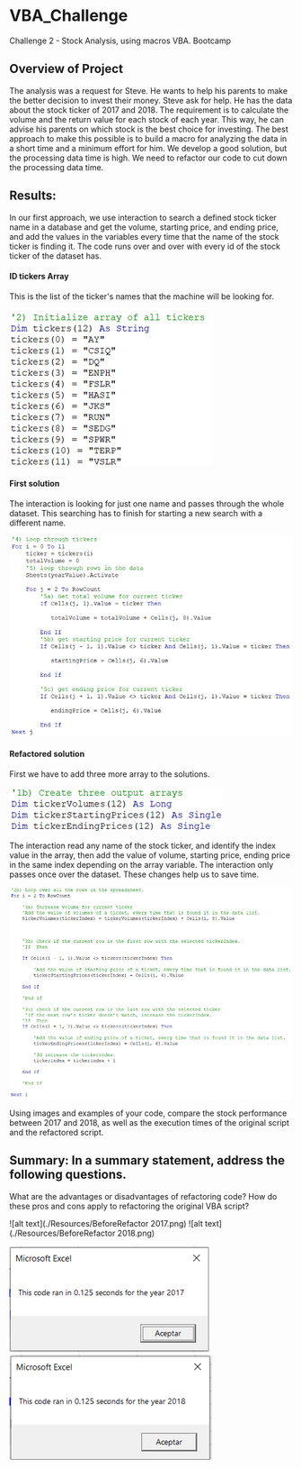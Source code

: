 # VBA_Challenge
Challenge 2 - Stock Analysis, using macros VBA. Bootcamp

## Overview of Project
The analysis was a request for Steve. He wants to help his parents to make the better decision to invest their money. Steve ask for help. He has the data about the stock ticker of 2017 and 2018. The requirement is to calculate the volume and the return value for each stock of each year. This way, he can advise his parents on which stock is the best choice for investing. The best approach to make this possible is to build a macro for analyzing the data in a short time and a minimum effort for him. We develop a good solution, but the processing data time is high. We need to refactor our code to cut down the processing data time.

## Results: 







In our first approach, we use interaction to search a defined stock ticker name in a database and get the volume, starting price, and ending price, and add the values in the variables every time that the name of the stock ticker is finding it. The code runs over and over with every id of the stock ticker of the dataset has.

#### ID tickers Array

This is the list of the ticker's names that the machine will be looking for. 

![alt text](./Resources/beforeTickersArray.png)

#### First solution

The interaction is looking for just one name and passes through the whole dataset. This searching has to finish for starting a new search with a different name.

![alt text](./Resources/LoopBefore.png)
  
#### Refactored solution

First we have to add three more array to the solutions.

![alt text](./Resources/ArrayRefactor.png)

The interaction read any name of the stock ticker, and identify the index value in the array, then add the value of volume, starting price, ending price in the same index depending on the array variable. The interaction only passes once over the dataset. These changes help us to save time.

![alt text](./Resources/LoopRefactor.png)

Using images and examples of your code, compare the stock performance between 2017 and 2018, as well as the execution times of the original script and the refactored script.

## Summary: In a summary statement, address the following questions.
What are the advantages or disadvantages of refactoring code?
How do these pros and cons apply to refactoring the original VBA script?




![alt text](./Resources/BeforeRefactor 2017.png)
![alt text](./Resources/BeforeRefactor 2018.png)

![alt text](./Resources/VBA_Challenge_2017.png)
![alt text](./Resources/VBA_Challenge_2018.png)
